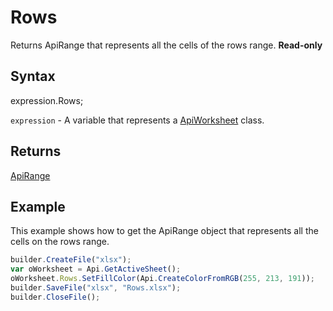 # Rows

Returns ApiRange that represents all the cells of the rows range. **Read-only**

## Syntax

expression.Rows;

`expression` - A variable that represents a [ApiWorksheet](../ApiWorksheet.md) class.

## Returns

[ApiRange](../../ApiRange.md)

## Example

This example shows how to get the ApiRange object that represents all the cells on the rows range.

```javascript
builder.CreateFile("xlsx");
var oWorksheet = Api.GetActiveSheet();
oWorksheet.Rows.SetFillColor(Api.CreateColorFromRGB(255, 213, 191));
builder.SaveFile("xlsx", "Rows.xlsx");
builder.CloseFile();
```